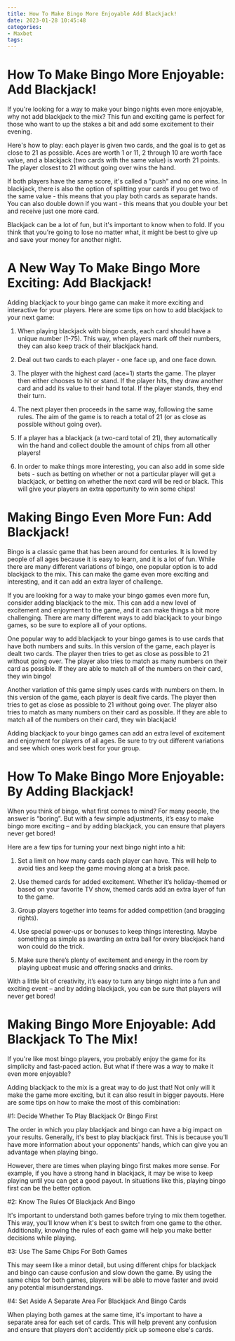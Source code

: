 ```yaml
---
title: How To Make Bingo More Enjoyable Add Blackjack!
date: 2023-01-28 10:45:48
categories:
- Maxbet
tags:
---
```



#  How To Make Bingo More Enjoyable: Add Blackjack!

If you're looking for a way to make your bingo nights even more enjoyable, why not add blackjack to the mix? This fun and exciting game is perfect for those who want to up the stakes a bit and add some excitement to their evening.

Here's how to play: each player is given two cards, and the goal is to get as close to 21 as possible. Aces are worth 1 or 11, 2 through 10 are worth face value, and a blackjack (two cards with the same value) is worth 21 points. The player closest to 21 without going over wins the hand.

If both players have the same score, it's called a "push" and no one wins. In blackjack, there is also the option of splitting your cards if you get two of the same value - this means that you play both cards as separate hands. You can also double down if you want - this means that you double your bet and receive just one more card.

Blackjack can be a lot of fun, but it's important to know when to fold. If you think that you're going to lose no matter what, it might be best to give up and save your money for another night.

#  A New Way To Make Bingo More Exciting: Add Blackjack!

Adding blackjack to your bingo game can make it more exciting and interactive for your players. Here are some tips on how to add blackjack to your next game:

1. When playing blackjack with bingo cards, each card should have a unique number (1-75). This way, when players mark off their numbers, they can also keep track of their blackjack hand.

2. Deal out two cards to each player - one face up, and one face down.

3. The player with the highest card (ace=1) starts the game. The player then either chooses to hit or stand. If the player hits, they draw another card and add its value to their hand total. If the player stands, they end their turn.

4. The next player then proceeds in the same way, following the same rules. The aim of the game is to reach a total of 21 (or as close as possible without going over).

5. If a player has a blackjack (a two-card total of 21), they automatically win the hand and collect double the amount of chips from all other players!

6. In order to make things more interesting, you can also add in some side bets - such as betting on whether or not a particular player will get a blackjack, or betting on whether the next card will be red or black. This will give your players an extra opportunity to win some chips!

#  Making Bingo Even More Fun: Add Blackjack!

Bingo is a classic game that has been around for centuries. It is loved by people of all ages because it is easy to learn, and it is a lot of fun. While there are many different variations of bingo, one popular option is to add blackjack to the mix. This can make the game even more exciting and interesting, and it can add an extra layer of challenge.

If you are looking for a way to make your bingo games even more fun, consider adding blackjack to the mix. This can add a new level of excitement and enjoyment to the game, and it can make things a bit more challenging. There are many different ways to add blackjack to your bingo games, so be sure to explore all of your options.

One popular way to add blackjack to your bingo games is to use cards that have both numbers and suits. In this version of the game, each player is dealt two cards. The player then tries to get as close as possible to 21 without going over. The player also tries to match as many numbers on their card as possible. If they are able to match all of the numbers on their card, they win bingo!

Another variation of this game simply uses cards with numbers on them. In this version of the game, each player is dealt five cards. The player then tries to get as close as possible to 21 without going over. The player also tries to match as many numbers on their card as possible. If they are able to match all of the numbers on their card, they win blackjack!

Adding blackjack to your bingo games can add an extra level of excitement and enjoyment for players of all ages. Be sure to try out different variations and see which ones work best for your group.

#  How To Make Bingo More Enjoyable: By Adding Blackjack!

When you think of bingo, what first comes to mind? For many people, the answer is “boring”. But with a few simple adjustments, it’s easy to make bingo more exciting – and by adding blackjack, you can ensure that players never get bored!

Here are a few tips for turning your next bingo night into a hit:

1. Set a limit on how many cards each player can have. This will help to avoid ties and keep the game moving along at a brisk pace.

2. Use themed cards for added excitement. Whether it’s holiday-themed or based on your favorite TV show, themed cards add an extra layer of fun to the game.

3. Group players together into teams for added competition (and bragging rights).

4. Use special power-ups or bonuses to keep things interesting. Maybe something as simple as awarding an extra ball for every blackjack hand won could do the trick.

5. Make sure there’s plenty of excitement and energy in the room by playing upbeat music and offering snacks and drinks.

With a little bit of creativity, it’s easy to turn any bingo night into a fun and exciting event – and by adding blackjack, you can be sure that players will never get bored!

#  Making Bingo More Enjoyable: Add Blackjack To The Mix!

If you're like most bingo players, you probably enjoy the game for its simplicity and fast-paced action. But what if there was a way to make it even more enjoyable?

Adding blackjack to the mix is a great way to do just that! Not only will it make the game more exciting, but it can also result in bigger payouts. Here are some tips on how to make the most of this combination:

#1: Decide Whether To Play Blackjack Or Bingo First

The order in which you play blackjack and bingo can have a big impact on your results. Generally, it's best to play blackjack first. This is because you'll have more information about your opponents' hands, which can give you an advantage when playing bingo.

However, there are times when playing bingo first makes more sense. For example, if you have a strong hand in blackjack, it may be wise to keep playing until you can get a good payout. In situations like this, playing bingo first can be the better option.

#2: Know The Rules Of Blackjack And Bingo

It's important to understand both games before trying to mix them together. This way, you'll know when it's best to switch from one game to the other. Additionally, knowing the rules of each game will help you make better decisions while playing.

#3: Use The Same Chips For Both Games

This may seem like a minor detail, but using different chips for blackjack and bingo can cause confusion and slow down the game. By using the same chips for both games, players will be able to move faster and avoid any potential misunderstandings.

#4: Set Aside A Separate Area For Blackjack And Bingo Cards

When playing both games at the same time, it's important to have a separate area for each set of cards. This will help prevent any confusion and ensure that players don't accidently pick up someone else's cards.